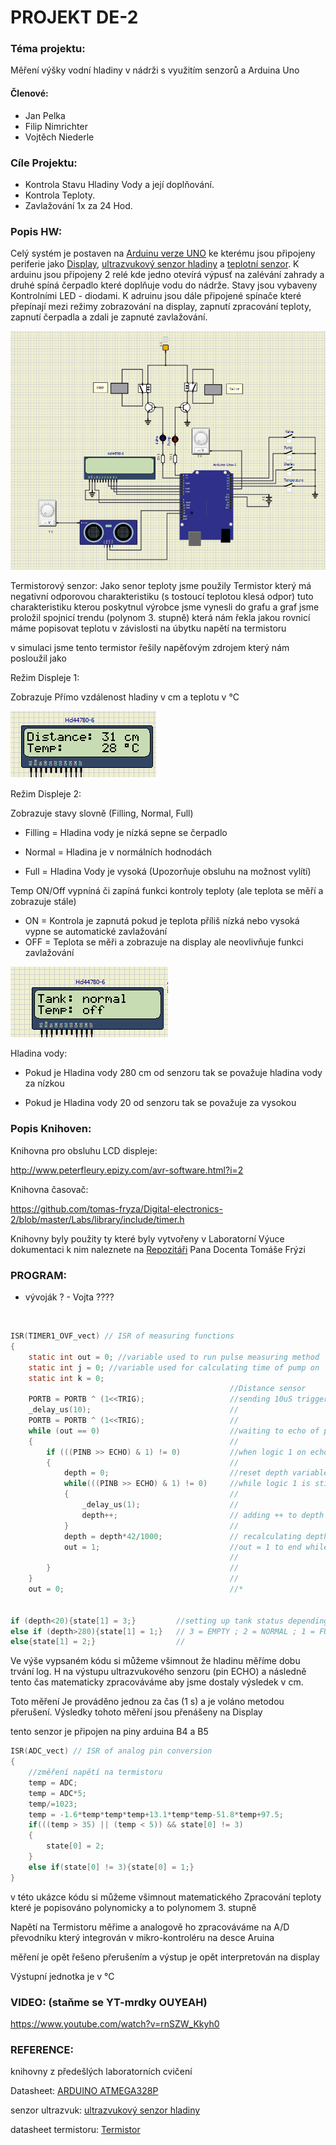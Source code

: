 # PROJEKT DE-2

### Téma projektu:

Měření výšky vodní hladiny v nádrži s využitím senzorů a Arduina Uno

#### Členové:

- Jan Pelka
- Filip Nimrichter
- Vojtěch Niederle



### Cíle Projektu:

- Kontrola Stavu Hladiny Vody a její doplňování.
- Kontrola Teploty.
- Zavlažování 1x za 24 Hod.



### Popis HW:

Celý systém je postaven na  [Arduinu verze UNO](https://store.arduino.cc/products/arduino-uno-rev3/) ke kterému jsou připojeny periferie jako [Display](https://www.sparkfun.com/datasheets/LCD/HD44780.pdf), [ultrazvukový senzor hladiny](https://cdn.sparkfun.com/datasheets/Sensors/Proximity/HCSR04.pdf) a [teplotní senzor](https://www.gme.cz/termistor-ntc-b57164k0103k). K arduinu jsou připojeny 2 relé kde jedno otevírá výpusť na zalévání zahrady a druhé spíná čerpadlo které doplňuje vodu do nádrže. Stavy jsou vybaveny Kontrolními LED - diodami. K adruinu jsou dále připojené spínače které přepínají mezi režimy zobrazování na display, zapnutí zpracování teploty, zapnutí čerpadla a zdali je zapnuté zavlažování.

![Obvod](https://github.com/jamo796/DE2-Projekt/blob/main/img/Obvod.jpg)

Termistorový senzor:
Jako senor teploty jsme použily Termistor který má negativní odporovou charakteristiku (s tostoucí teplotou klesá odpor)
tuto charakteristiku kterou poskytnul výrobce jsme vynesli do grafu a graf jsme proložil spojnicí trendu (polynom 3. stupně) 
která nám řekla jakou rovnicí máme popisovat teplotu v závislosti na  úbytku napětí na termistoru

v simulaci jsme tento termistor řešily napěťovým zdrojem který nám posloužil jako 




Režim Displeje 1:

Zobrazuje Přímo vzdálenost hladiny v cm a teplotu v °C

![display1](https://github.com/jamo796/DE2-Projekt/blob/main/img/display1.jpg)



Režim Displeje 2:

Zobrazuje stavy slovně (Filling, Normal, Full)

- Filling = Hladina vody je nízká sepne se čerpadlo

- Normal = Hladina je v normálních hodnodách

- Full = Hladina Vody je vysoká (Upozorňuje obsluhu na možnost vylítí)

Temp ON/Off vypníná či zapíná funkci kontroly teploty (ale teplota se měří a zobrazuje stále)
- ON = Kontrola je zapnutá pokud je teplota příliš nízká nebo vysoká vypne se automatické zavlažování
- OFF = Teplota se měři a zobrazuje na display ale neovlivňuje funkci zavlažování 

![Display2](https://github.com/jamo796/DE2-Projekt/blob/main/img/display2.jpg)



Hladina vody:

- Pokud je Hladina vody 280 cm od senzoru tak se považuje hladina vody za nízkou

- Pokud je Hladina vody 20 od senzoru tak se považuje za vysokou 





### Popis Knihoven:

Knihovna pro obsluhu LCD displeje:

http://www.peterfleury.epizy.com/avr-software.html?i=2

Knihovna časovač:

https://github.com/tomas-fryza/Digital-electronics-2/blob/master/Labs/library/include/timer.h



Knihovny byly použity ty které byly vytvořeny v Laboratorní Výuce dokumentaci k nim naleznete na [Repozitáři](https://github.com/tomas-fryza/Digital-electronics-2/) Pana Docenta Tomáše Frýzi 







### PROGRAM:

- vývoják ? - Vojta ????


​	

```c
ISR(TIMER1_OVF_vect) // ISR of measuring functions
{
	static int out = 0; //variable used to run pulse measuring method
	static int j = 0; //variable used for calculating time of pump on
    static int k = 0; 
	                                             //Distance sensor
	PORTB = PORTB ^ (1<<TRIG);                   //sending 10uS trigger pulse
	_delay_us(10);                               //
	PORTB = PORTB ^ (1<<TRIG);                   //
	while (out == 0)                             //waiting to echo of pulse
	{                                            //
		if (((PINB >> ECHO) & 1) != 0)           //when logic 1 on echo pin received
		{                                        //
			depth = 0;                           //reset depth variable
			while(((PINB >> ECHO) & 1) != 0)     //while logic 1 is still on pin ECHO
			{                                    //
				_delay_us(1);                    //
				depth++;                         // adding ++ to depth variable every 1uS when echo is still logic 1
			}                                    //
			depth = depth*42/1000;               // recalculating depth from echo pulse width 
			out = 1;                             //out = 1 to end while loop
                                                 //
		}                                        //
	}                                            //
	out = 0;                                     //*


if (depth<20){state[1] = 3;}         //setting up tank status depending on the depth
else if (depth>280){state[1] = 1;}   // 3 = EMPTY ; 2 = NORMAL ; 1 = FULL
else{state[1] = 2;}                  //
```

Ve výše vypsaném kódu si můžeme všimnout že hladinu měříme dobu trvání log. H na výstupu ultrazvukového senzoru (pin ECHO) a následně tento čas matematicky zpracováváme aby jsme dostaly výsledek v cm.

Toto měření Je prováděno jednou za čas (1 s) a je voláno metodou přerušení. Výsledky tohoto měření jsou přenášeny na Display 

tento senzor je připojen na piny arduina B4 a B5





```c
ISR(ADC_vect) // ISR of analog pin conversion
{
    //změření napětí na termistoru
    temp = ADC;
	temp = ADC*5;
    temp/=1023;
    temp = -1.6*temp*temp*temp+13.1*temp*temp-51.8*temp+97.5;
	if(((temp > 35) || (temp < 5)) && state[0] != 3)
	{
		state[0] = 2;
	}
    else if(state[0] != 3){state[0] = 1;} 
}
```

v této ukázce kódu si můžeme všimnout matematického Zpracování teploty které je popisováno polynomicky a to polynomem 3. stupně

Napětí na Termistoru měřime a analogově ho zpracováváme na A/D převodníku který integrován v mikro-kontroléru na desce Aruina  

měření je opět řešeno přerušením a výstup je opět interpretován na display

Výstupní jednotka je v °C 



### VIDEO: (staňme se YT-mrdky OUYEAH)

https://www.youtube.com/watch?v=rnSZW_Kkyh0



### REFERENCE:

knihovny z předešlých laboratorních cvičení

Datasheet: [ARDUINO ATMEGA328P](https://ww1.microchip.com/downloads/en/DeviceDoc/Atmel-7810-Automotive-Microcontrollers-ATmega328P_Datasheet.pdf)

senzor ultrazvuk: [ultrazvukový senzor hladiny](https://cdn.sparkfun.com/datasheets/Sensors/Proximity/HCSR04.pdf)

datasheet termistoru: [Termistor](https://www.gme.cz/termistor-ntc-b57164k0103k)
